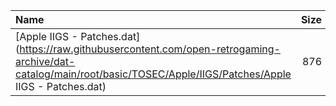 |Name|Size|
|:---|---:|
|[Apple IIGS - Patches.dat](https://raw.githubusercontent.com/open-retrogaming-archive/dat-catalog/main/root/basic/TOSEC/Apple/IIGS/Patches/Apple IIGS - Patches.dat)|876|
